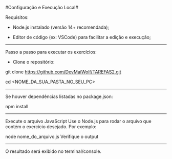 #Configuração e Execução Local#

Requisitos:
* Node.js instalado (versão 14+ recomendada);

* Editor de código (ex: VSCode) para facilitar a edição e execução;

_____________________________________________________________________________

Passo a passo para executar os exercícios:

* Clone o repositório:

git clone <https://github.com/DevMaiWolf/TAREFAS2.git>

cd <NOME_DA_SUA_PASTA_NO_SEU_PC>
____________________________________________________________________________

Se houver dependências listadas no package.json:

npm install

____________________________________________________________________________

Execute o arquivo JavaScript
Use o Node.js para rodar o arquivo que contém o exercício desejado. Por exemplo:

node nome_do_arquivo.js
Verifique o output
_____________________________________________________________________________ 

O resultado será exibido no terminal/console.
